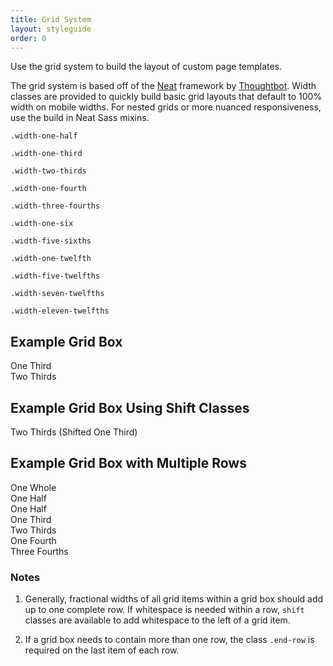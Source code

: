 ```yaml
---
title: Grid System
layout: styleguide
order: 0
---
```


<p class="lead-in">Use the grid system to build the layout of custom page templates.</p>

The grid system is based off of the [Neat](http://neat.bourbon.io/) framework by [Thoughtbot](https://thoughtbot.com/). Width classes are provided to quickly build basic grid layouts that default to 100% width on mobile widths. For nested grids or more nuanced responsiveness, use the build in Neat Sass mixins.

<div class="grid-box">
	<div class="grid-item width-one-half">
		<p><code>.width-one-half</code></p>
		<p><code>.width-one-third</code></p>
		<p><code>.width-two-thirds</code></p>
		<p><code>.width-one-fourth</code></p>
		<p><code>.width-three-fourths</code></p>
		<p><code>.width-one-six</code></p>
	</div>
	<div class="grid-item width-one-half">
		<p><code>.width-five-sixths</code></p>
		<p><code>.width-one-twelfth</code></p>
		<p><code>.width-five-twelfths</code></p>
		<p><code>.width-seven-twelfths</code></p>
		<p><code>.width-eleven-twelfths</code></p>
	</div>
</div>

## Example Grid Box

<div class="preview">
	<div class="grid-box grid-box-example">
		<div class="grid-item width-one-third">One Third</div>
		<div class="grid-item width-two-thirds">Two Thirds</div>
	</div>
</div>

## Example Grid Box Using Shift Classes

<div class="preview">
	<div class="grid-box grid-box-example">
		<div class="grid-item width-two-thirds shift-one-third">Two Thirds (Shifted One Third)</div>
	</div>
</div>


## Example Grid Box with Multiple Rows

<div class="preview">
	<div class="grid-box grid-box-example">
		<div class="grid-item width-one-whole">One Whole</div>
		<div class="grid-item width-one-half">One Half</div>
		<div class="grid-item width-one-half end-row">One Half</div>
		<div class="grid-item width-one-third">One Third</div>
		<div class="grid-item width-two-thirds end-row">Two Thirds</div>
		<div class="grid-item width-one-fourth">One Fourth</div>
		<div class="grid-item width-three-fourths">Three Fourths</div>
	</div>
</div>

### Notes

1. Generally, fractional widths of all grid items within a grid box should add up to one complete row. If whitespace is needed within a row, `shift` classes are available to add whitespace to the left of a grid item.

1. If a grid box needs to contain more than one row, the class `.end-row` is required on the last item of each row.